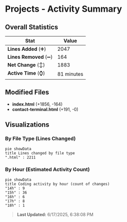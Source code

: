 # Projects - Activity Summary 

## Overall Statistics

| Stat                   | Value                                                             |
| ---------------------- | ----------------------------------------------------------------- |
| **Lines Added** (➕)   | 2047                                          |
| **Lines Removed** (➖) | 164                                        |
| **Net Change** (↕)    | 1883                |
| **Active Time** (⌚)   | 81 minutes |


## Modified Files
- **index.html** (+1856, -164)
- **contact-terminal.html** (+191, -0)

## Visualizations

### By File Type (Lines Changed)

```mermaid
pie showData
title Lines changed by file type
".html" : 2211
```

### By Hour (Estimated Activity Count)

```mermaid
pie showData
title Coding activity by hour (count of changes)
"14h" : 9
"15h" : 36
"16h" : 6
"17h" : 8
"18h" : 1
```


> **Last Updated:** 6/17/2025, 6:38:08 PM